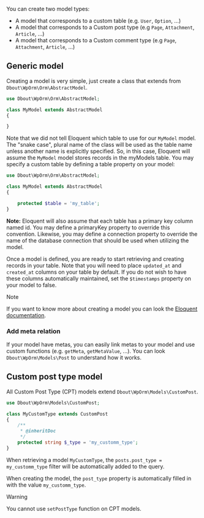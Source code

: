 You can create two model types:

- A model that corresponds to a custom table (e.g. `User`, `Option`, ...)
- A model that corresponds to a Custom post type (e.g `Page`, `Attachment`, `Article`, ...)
- A model that corresponds to a Custom comment type (e.g `Page`, `Attachment`, `Article`, ...)

## Generic model

Creating a model is very simple, just create a class that extends from `Dbout\WpOrm\Orm\AbstractModel`.

```php
use Dbout\WpOrm\Orm\AbstractModel;

class MyModel extends AbstractModel 
{

}
```

Note that we did not tell Eloquent which table to use for our `MyModel` model. The "snake case", plural name of the class will be used as the table name unless another name is explicitly specified. So, in this case, Eloquent will assume the `MyModel` model stores records in the myModels table. You may specify a custom table by defining a table property on your model:

```php
use Dbout\WpOrm\Orm\AbstractModel;

class MyModel extends AbstractModel
{

    protected $table = 'my_table';
}
```

**Note:** Eloquent will also assume that each table has a primary key column named id. You may define a primaryKey property to override this convention. Likewise, you may define a connection property to override the name of the database connection that should be used when utilizing the model.

Once a model is defined, you are ready to start retrieving and creating records in your table. Note that you will need to place `updated_at` and `created_at` columns on your table by default. If you do not wish to have these columns automatically maintained, set the `$timestamps` property on your model to false.

> [!NOTE]
> If you want to know more about creating a model you can look the [Eloquent documentation](https://laravel.com/docs/10.x/eloquent#eloquent-model-conventions).

### Add meta relation

If your model have metas, you can easily link metas to your model and use custom functions (e.g. `getMeta`, `getMetaValue`, ...). You can look `Dbout\WpOrm\Models\Post` to understand how it works.

## Custom post type model

All Custom Post Type (CPT) models extend `Dbout\WpOrm\Models\CustomPost`.

```php
use Dbout\WpOrm\Models\CustomPost;

class MyCustomType extends CustomPost
{
    /**
     * @inheritDoc
     */
    protected string $_type = 'my_customm_type';
}
```

When retrieving a model `MyCustomType`, the `posts.post_type = my_customm_type` filter will be automatically added to the query.

When creating the model, the `post_type` property is automatically filled in with the value `my_customm_type`.

> [!WARNING]
> You cannot use `setPostType` function on CPT models.
